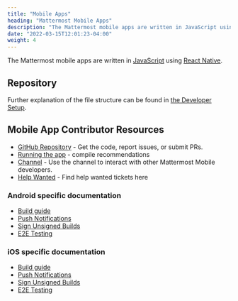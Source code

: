 ```yaml
---
title: "Mobile Apps"
heading: "Mattermost Mobile Apps"
description: "The Mattermost mobile apps are written in JavaScript using React Native. Learn more about our mobile app repo, community channel and more."
date: "2022-03-15T12:01:23-04:00"
weight: 4
---
```


The Mattermost mobile apps are written in [JavaScript](https://developer.mozilla.org/en-US/docs/Web/JavaScript) using [React Native](https://facebook.github.io/react-native/).

## Repository

Further explanation of the file structure can be found in [the Developer Setup](https://developers.mattermost.com/contribute/mobile/developer-setup/structure/).


## Mobile App Contributor Resources
 - [GitHub Repository](https://github.com/mattermost/mattermost-mobile) - Get the code, report issues, or submit PRs.
 - [Running the app](/contribute/mobile/developer-setup/run/) - compile recommendations
 - [Channel](https://community.mattermost.com/core/channels/native-mobile-apps)  - Use the channel to interact with other Mattermost Mobile developers.
 - [Help Wanted](https://mattermost.com/pl/help-wanted-mattermost-mobile) - Find help wanted tickets here

### Android specific documentation
 - [Build guide](/contribute/mobile/build-your-own/android/)
 - [Push Notifications](/contribute/mobile/push-notifications/android/)
 - [Sign Unsigned Builds](/contribute/mobile/unsigned/android/)
 - [E2E Testing](/contribute/mobile/e2e/android/)
 
### iOS specific documentation
 - [Build guide](/contribute/mobile/build-your-own/ios/)
 - [Push Notifications](/contribute/mobile/push-notifications/ios/)
 - [Sign Unsigned Builds](/contribute/mobile/unsigned/ios/)
 - [E2E Testing](/contribute/mobile/e2e/ios/)
